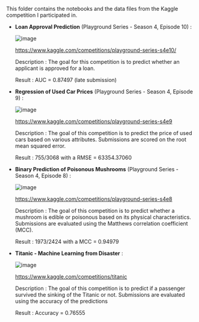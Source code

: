 This folder contains the notebooks and the data files from the Kaggle competition I participated in.
- **Loan Approval Prediction** (Playground Series - Season 4, Episode 10) :
  
  ![image](https://github.com/user-attachments/assets/7b539710-429a-46d9-9e8f-8a637765efb0)

  https://www.kaggle.com/competitions/playground-series-s4e10/

  Description : The goal for this competition is to predict whether an applicant is approved for a loan.

  Result : AUC = 0.87497 (late submission)


- **Regression of Used Car Prices** (Playground Series - Season 4, Episode 9) :

  ![image](https://github.com/user-attachments/assets/cd1ce2f6-6e17-4233-81f0-20b5595ef24c)

  https://www.kaggle.com/competitions/playground-series-s4e9

  Description : The goal of this competition is to predict the price of used cars based on various attributes. Submissions are scored on the root mean squared error.

  Result : 755/3068 with a RMSE = 63354.37060


- **Binary Prediction of Poisonous Mushrooms** (Playground Series - Season 4, Episode 8) :

  ![image](https://github.com/user-attachments/assets/a66e37f6-636a-4dc4-a0d9-971fb4e4991e)

  https://www.kaggle.com/competitions/playground-series-s4e8

  Description : The goal of this competition is to predict whether a mushroom is edible or poisonous based on its physical characteristics. Submissions are evaluated using the Matthews correlation coefficient (MCC).

  Result : 1973/2424 with a MCC = 0.94979


- **Titanic - Machine Learning from Disaster** :

  ![image](https://github.com/user-attachments/assets/7bc7e2da-5009-41bb-b944-dc3a855a4fb1)

  https://www.kaggle.com/competitions/titanic

  Description : The goal of this competition is to predict if a passenger survived the sinking of the Titanic or not. Submissions are evaluated using the accuracy of the predictions

  Result : Accuracy = 0.76555



